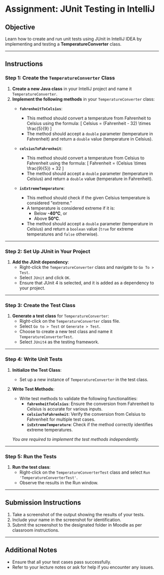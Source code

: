# Assignment: JUnit Testing in IntelliJ

## Objective
Learn how to create and run unit tests using JUnit in IntelliJ IDEA by implementing and testing a **TemperatureConverter** class.

---

## Instructions

### Step 1: Create the `TemperatureConverter` Class
1. **Create a new Java class** in your IntelliJ project and name it `TemperatureConverter`.
2. **Implement the following methods** in your `TemperatureConverter` class:
   - **`fahrenheitToCelsius`**:
     - This method should convert a temperature from Fahrenheit to Celsius using the formula:
       \[
       Celsius = (Fahrenheit - 32) \times \frac{5}{9}
       \]
     - The method should accept a `double` parameter (temperature in Fahrenheit) and return a `double` value (temperature in Celsius).

   - **`celsiusToFahrenheit`**:
     - This method should convert a temperature from Celsius to Fahrenheit using the formula:
       \[
       Fahrenheit = (Celsius \times \frac{9}{5}) + 32
       \]
     - The method should accept a `double` parameter (temperature in Celsius) and return a `double` value (temperature in Fahrenheit).

   - **`isExtremeTemperature`**:
     - This method should check if the given Celsius temperature is considered "extreme."
     - A temperature is considered extreme if it is:
       - Below **-40°C**, or
       - Above **50°C**.
     - The method should accept a `double` parameter (temperature in Celsius) and return a `boolean` value (`true` for extreme temperatures and `false` otherwise).

---

### Step 2: Set Up JUnit in Your Project
1. **Add the JUnit dependency**:
   - Right-click the `TemperatureConverter` class and navigate to `Go To > Test`.
   - Select `JUnit` and click `OK`.
   - Ensure that JUnit 4 is selected, and it is added as a dependency to your project.

---

### Step 3: Create the Test Class
1. **Generate a test class** for `TemperatureConverter`:
   - Right-click on the `TemperatureConverter` class file.
   - Select `Go to > Test` or `Generate > Test`.
   - Choose to create a new test class and name it `TemperatureConverterTest`.
   - Select `JUnit4` as the testing framework.

---

### Step 4: Write Unit Tests
1. **Initialize the Test Class**:
   - Set up a new instance of `TemperatureConverter` in the test class.

2. **Write Test Methods**:
   - Write test methods to validate the following functionalities:
     - **`fahrenheitToCelsius`**: Ensure the conversion from Fahrenheit to Celsius is accurate for various inputs.
     - **`celsiusToFahrenheit`**: Verify the conversion from Celsius to Fahrenheit for multiple test cases.
     - **`isExtremeTemperature`**: Check if the method correctly identifies extreme temperatures.

   *You are required to implement the test methods independently.*

---

### Step 5: Run the Tests
1. **Run the test class**:
   - Right-click on the `TemperatureConverterTest` class and select `Run 'TemperatureConverterTest'`.
   - Observe the results in the Run window.

---

## Submission Instructions
1. Take a screenshot of the output showing the results of your tests.
2. Include your name in the screenshot for identification.
3. Submit the screenshot to the designated folder in Moodle as per classroom instructions.

---

## Additional Notes
- Ensure that all your test cases pass successfully.
- Refer to your lecture notes or ask for help if you encounter any issues.
